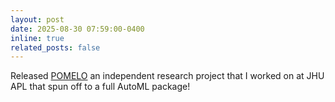 ```yaml
---
layout: post
date: 2025-08-30 07:59:00-0400
inline: true
related_posts: false
---
```


Released [POMELO](https://github.com/JHUAPL/pomelo) an independent research project that I worked on at JHU APL that spun off to a full AutoML package!